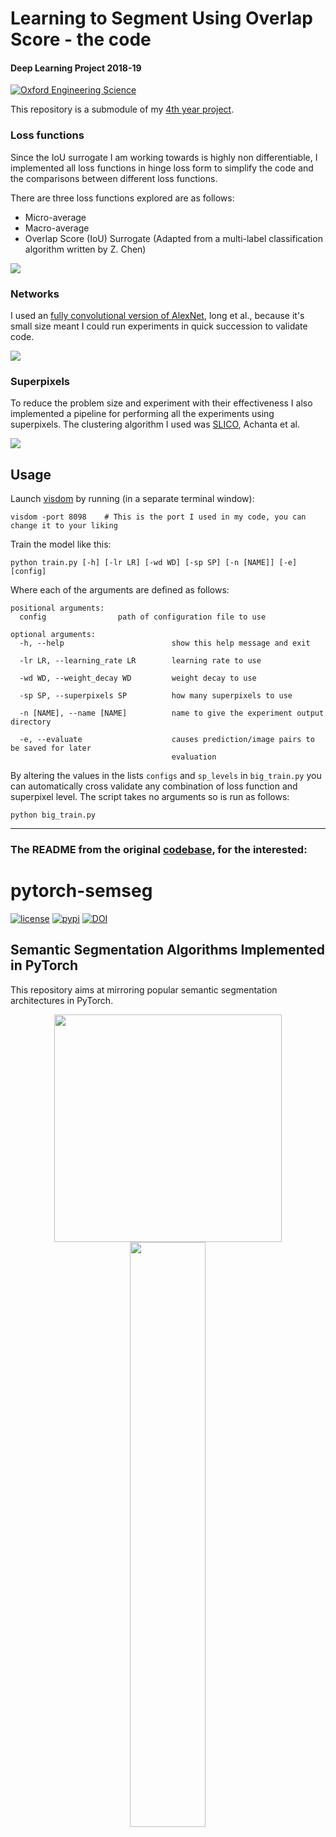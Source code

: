 # Learning to Segment Using Overlap Score - the code
#### Deep Learning Project 2018-19
[![Oxford Engineering Science](https://www.eng.ox.ac.uk/images/logo.svg)](https://www.eng.ox.ac.uk/)

This repository is a submodule of my [4th year project](https://github.com/HMellor/4YP).

### Loss functions
Since the IoU surrogate I am working towards is highly non differentiable, I implemented all loss functions in hinge loss form to simplify the code and the comparisons between different loss functions.

There are three loss functions explored are as follows:
  - Micro-average
  - Macro-average
  - Overlap Score (IoU) Surrogate (Adapted from a multi-label classification algorithm written by Z. Chen)
  
![](https://www.pyimagesearch.com/wp-content/uploads/2016/09/iou_equation.png)

### Networks
I used an [fully convolutional version of AlexNet](https://people.eecs.berkeley.edu/~jonlong/long_shelhamer_fcn.pdf), long et al., because it's small size meant I could run experiments in quick succession to validate code.

![](http://meetshah1995.github.io/images/blog/ss/fcn.png)

### Superpixels
To reduce the problem size and experiment with their effectiveness I also implemented a pipeline for performing all the experiments using superpixels. The clustering algorithm I used was [SLICO](https://ivrl.epfl.ch/research-2/research-current/research-superpixels/#SLICO), Achanta et al. 

![](https://ivrl.epfl.ch/wp-content/uploads/2018/08/156079_SLICO.jpg)

## Usage
Launch [visdom](https://github.com/facebookresearch/visdom#launch) by running (in a separate terminal window):
```
visdom -port 8098    # This is the port I used in my code, you can change it to your liking
```
Train the model like this:
```
python train.py [-h] [-lr LR] [-wd WD] [-sp SP] [-n [NAME]] [-e] [config]
```
Where each of the arguments are defined as follows:
```
positional arguments:
  config                path of configuration file to use

optional arguments:
  -h, --help                        show this help message and exit
  
  -lr LR, --learning_rate LR        learning rate to use
  
  -wd WD, --weight_decay WD         weight decay to use
  
  -sp SP, --superpixels SP          how many superpixels to use
  
  -n [NAME], --name [NAME]          name to give the experiment output directory
                                    
  -e, --evaluate                    causes prediction/image pairs to be saved for later
                                    evaluation
```
By altering the values in the lists `configs` and `sp_levels` in `big_train.py` you can automatically cross validate any combination of loss function and superpixel level. The script takes no arguments so is run as follows:
```
python big_train.py
```
_______
### The README from the original [codebase](https://github.com/meetshah1995/pytorch-semseg), for the interested:

# pytorch-semseg

[![license](https://img.shields.io/github/license/mashape/apistatus.svg)](https://github.com/meetshah1995/pytorch-semseg/blob/master/LICENSE)
[![pypi](https://img.shields.io/pypi/v/pytorch_semseg.svg)](https://pypi.python.org/pypi/pytorch-semseg/0.1.2)
[![DOI](https://zenodo.org/badge/DOI/10.5281/zenodo.1185075.svg)](https://doi.org/10.5281/zenodo.1185075)



## Semantic Segmentation Algorithms Implemented in PyTorch

This repository aims at mirroring popular semantic segmentation architectures in PyTorch.


<p align="center">
<a href="https://www.youtube.com/watch?v=iXh9aCK3ubs" target="_blank"><img src="https://i.imgur.com/agvJOPF.gif" width="364"/></a>
<img src="https://meetshah1995.github.io/images/blog/ss/ptsemseg.png" width="49%"/>
</p>


### Networks implemented

* [PSPNet](https://arxiv.org/abs/1612.01105) - With support for loading pretrained models w/o caffe dependency
* [ICNet](https://arxiv.org/pdf/1704.08545.pdf) - With optional batchnorm and pretrained models
* [FRRN](https://arxiv.org/abs/1611.08323) - Model A and B
* [FCN](https://arxiv.org/abs/1411.4038) - All 1 (FCN32s), 2 (FCN16s) and 3 (FCN8s) stream variants
* [U-Net](https://arxiv.org/abs/1505.04597) - With optional deconvolution and batchnorm
* [Link-Net](https://codeac29.github.io/projects/linknet/) - With multiple resnet backends
* [Segnet](https://arxiv.org/abs/1511.00561) - With Unpooling using Maxpool indices


#### Upcoming

* [E-Net](https://arxiv.org/abs/1606.02147)
* [RefineNet](https://arxiv.org/abs/1611.06612)

### DataLoaders implemented

* [CamVid](http://mi.eng.cam.ac.uk/research/projects/VideoRec/CamVid/)
* [Pascal VOC](http://host.robots.ox.ac.uk/pascal/VOC/voc2012/segexamples/index.html)
* [ADE20K](http://groups.csail.mit.edu/vision/datasets/ADE20K/)
* [MIT Scene Parsing Benchmark](http://data.csail.mit.edu/places/ADEchallenge/ADEChallengeData2016.zip)
* [Cityscapes](https://www.cityscapes-dataset.com/)
* [NYUDv2](http://cs.nyu.edu/~silberman/datasets/nyu_depth_v2.html)
* [Sun-RGBD](http://rgbd.cs.princeton.edu/)


### Requirements

* pytorch >=0.4.0
* torchvision ==0.2.0
* visdom >=1.0.1 (for loss and results visualization)
* scipy
* tqdm

#### One-line installation

`pip install -r requirements.txt`

### Data

* Download data for desired dataset(s) from list of URLs [here](https://meetshah1995.github.io/semantic-segmentation/deep-learning/pytorch/visdom/2017/06/01/semantic-segmentation-over-the-years.html#sec_datasets).
* Extract the zip / tar and modify the path appropriately in `dataset_config.json`


### Usage

Launch [visdom](https://github.com/facebookresearch/visdom#launch) by running (in a separate terminal window)

```
python -m visdom.server
```

**To train the model :**

```
python train.py [-h] [--config [CONFIG]]

--config                Configuration file to use
```

**To validate the model :**

```
usage: validate.py [-h] [--config [CONFIG]] [--model_path [MODEL_PATH]]
                       [--eval_flip] [--measure_time]

  --config              Config file to be used
  --model_path          Path to the saved model
  --eval_flip           Enable evaluation with flipped image | True by default
  --measure_time        Enable evaluation with time (fps) measurement | True
                        by default
```

**To test the model w.r.t. a dataset on custom images(s):**

```
python test.py [-h] [--model_path [MODEL_PATH]] [--dataset [DATASET]]
               [--dcrf [DCRF]] [--img_path [IMG_PATH]] [--out_path [OUT_PATH]]

  --model_path          Path to the saved model
  --dataset             Dataset to use ['pascal, camvid, ade20k etc']
  --dcrf                Enable DenseCRF based post-processing
  --img_path            Path of the input image
  --out_path            Path of the output segmap
```


**If you find this code useful in your research, please consider citing:**

```
@article{mshahsemseg,
    Author = {Meet P Shah},
    Title = {Semantic Segmentation Architectures Implemented in PyTorch.},
    Journal = {https://github.com/meetshah1995/pytorch-semseg},
    Year = {2017}
}
```

